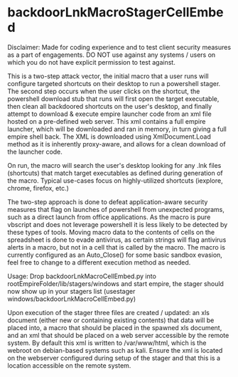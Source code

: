 # backdoorLnkMacroStagerCellEmbed

Disclaimer: Made for coding experience and to test client security measures as a part of engagements.  DO NOT use against any systems / users on which you do not have explicit permission to test against.


This is a two-step attack vector, the initial macro that a user runs will configure targeted shortcuts on their desktop to run a powershell stager. The second step occurs when the user clicks on the shortcut, the powershell download stub that runs will first open the target executable, then clean all backdoored shortcuts on the user's desktop, and finally attempt to download & execute empire launcher code from an xml file hosted on a pre-defined web server. This xml contains a full empire launcher, which will be downloaded and ran in memory, in turn giving a full empire shell back. The XML is downloaded using XmlDocument.Load method as it is inherently proxy-aware, and allows for a clean download of the launcher code.

On run, the macro will search the user's desktop looking for any .lnk files (shortcuts) that match target executables as defined during generation of the macro.  Typical use-cases focus on highly-utilized shortcuts (iexplore, chrome, firefox, etc.)

The two-step approach is done to defeat application-aware security measures that flag on launches of powershell from unexpected programs, such as a direct launch from office applications. As the macro is pure vbscript and does not leverage powershell it is less likely to be detected by these types of tools.  Moving macro data to the contents of cells on the spreadsheet is done to evade antivirus, as certain strings will flag antivirus alerts in a macro, but not in a cell that is called by the macro.  The macro is currently configured as an Auto_Close() for some basic sandbox evasion, feel free to change to a different execution method as needed.

Usage: Drop backdoorLnkMacroCellEmbed.py into rootEmpireFolder/lib/stagers/windows and start empire, the stager should now show up in your stagers list (usestager windows/backdoorLnkMacroCellEmbed.py)

Upon execution of the stager three files are created / updated: an xls document (either new or containing existing contents) that data will be placed into, a macro that should be placed in the spawned xls document, and an xml that should be placed on a web server accessible by the remote system.  By default this xml is written to /var/www/html, which is the webroot on debian-based systems such as kali.  Ensure the xml is located on the webserver configured during setup of the stager and that this is a location accessible on the remote system.